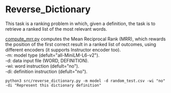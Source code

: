 # Reverse_Dictionary

This task is a ranking problem in which, given a definition, the task is to retrieve a ranked list of the most relevant words. 

[compute_mrr.py](https://github.com/F-Almeman/Reverse_Dictionary/blob/main/compute_mrr.py) computes the Mean Reciprocal Rank (MRR), which rewards the position of the first correct result in a ranked list of outcomes, using different encoders (it supports Instructor encoder too). <br />
-m: model type (defult="all-MiniLM-L6-v2").<br /> 
-d: data input file (WORD, DEFINITION).<br /> 
-wi: word instruction (defult="no").<br /> 
-di: definition instruction (defult="no").<br /> 
```
python3 src/reverse_dictionary.py -m model -d random_test.csv -wi "no" -di "Represent this dictionary definition" 
```
